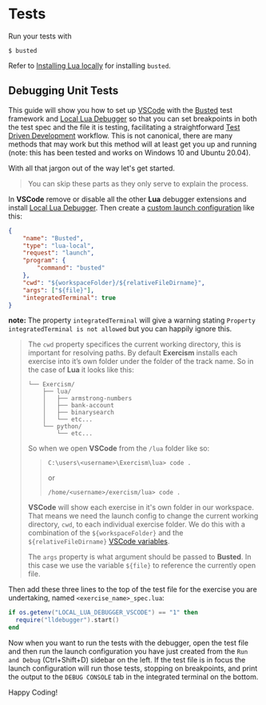 # Tests

Run your tests with

```shell
$ busted
```

Refer to [Installing Lua locally][install] for installing `busted`.

[install]: https://exercism.org/docs/tracks/lua/installation

## Debugging Unit Tests

This guide will show you how to set up [VSCode](https://code.visualstudio.com/) with the [Busted](https://github.com/lunarmodules/busted) test framework and [Local Lua Debugger](https://marketplace.visualstudio.com/items?itemName=tomblind.local-lua-debugger-vscode) so that you can set breakpoints in both the test spec and the file it is testing, facilitating a straightforward [Test Driven Development](https://en.wikipedia.org/wiki/Test-driven_development) workflow. This is not canonical, there are many methods that may work but this method will at least get you up and running (note: this has been tested and works on Windows 10 and Ubuntu 20.04).

With all that jargon out of the way let's get started.

> You can skip these parts as they only serve to explain the process.

In **VSCode** remove or disable all the other **Lua** debugger extensions and install [Local Lua Debugger](https://marketplace.visualstudio.com/items?itemName=tomblind.local-lua-debugger-vscode). Then create a [custom launch configuration](https://code.visualstudio.com/docs/editor/debugging#_launch-configurations) like this:

```json
{
	"name": "Busted",
	"type": "lua-local",
	"request": "launch",
	"program": {
		"command": "busted"
	},
	"cwd": "${workspaceFolder}/${relativeFileDirname}",
	"args": ["${file}"],
	"integratedTerminal": true
}
```

**note:** The property `integratedTerminal` will give a warning stating `Property integratedTerminal is not allowed` but you can happily ignore this.

> The `cwd` property specifices the current working directory, this is important for resolving paths. By default **Exercism** installs each exercise into it’s own folder under the folder of the track name. So in the case of **Lua** it looks like this:
>
> ```
> └── Exercism/
>     ├── lua/
>     │   ├── armstrong-numbers
>     │   ├── bank-account
>     │   ├── binarysearch
>     │   └── etc...
>     └── python/
>         └── etc...
> ```
>
> So when we open **VSCode** from the `/lua` folder like so:
>
> > `C:\users\<username>\Exercism\lua> code .`
> >
> > or
> >
> > `/home/<username>/exercism/lua> code .`
>
> **VSCode** will show each exercise in it's own folder in our workspace. That means we need the launch config to change the current working directory, `cwd`, to each individual exercise folder. We do this with a combination of the `${workspaceFolder}` and the `${relativeFileDirname}` [VSCode variables](https://code.visualstudio.com/docs/editor/variables-reference#_settings-command-variables-and-input-variables).
>
> The `args` property is what argument should be passed to **Busted**. In this case we use the variable `${file}` to reference the currently open file.

Then add these three lines to the top of the test file for the exercise you are undertaking, named `<exercise_name>_spec.lua`:

```lua
if os.getenv("LOCAL_LUA_DEBUGGER_VSCODE") == "1" then
  require("lldebugger").start()
end
```

Now when you want to run the tests with the debugger, open the test file and then run the launch configuration you have just created from the `Run and Debug` (Ctrl+Shift+D) sidebar on the left. If the test file is in focus the launch configuration will run those tests, stopping on breakpoints, and print the output to the `DEBUG CONSOLE` tab in the integrated terminal on the bottom.

Happy Coding!
